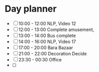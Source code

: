 

# Day planner

- [ ] 10:00 - 12:00 NLP, Video 12
- [ ] 12:00 - 13:00 Complete amusement, 
- [ ] 13:00 - 14:00 Bus complete
- [ ] 14:00 - 16:00 NLP, Video 17
- [ ] 17:00 - 20:00 Bara Bazaar
- [ ] 21:00 - 22:00 Decoration Decide
- [ ] 23:30 - 00:30 Office
- [ ] 